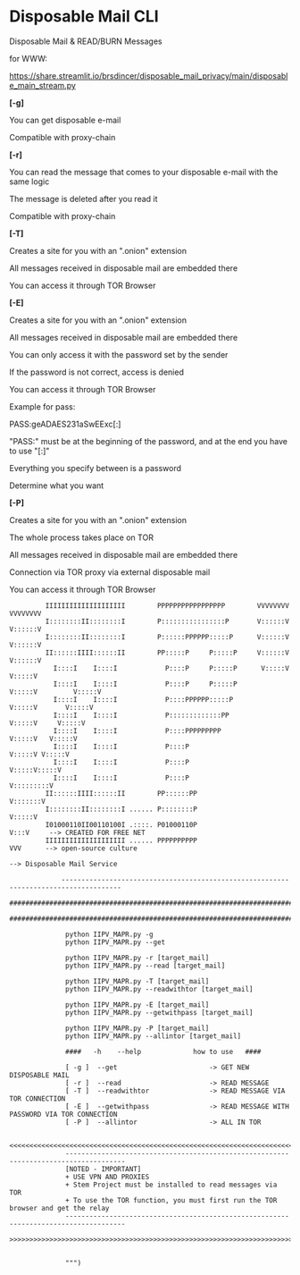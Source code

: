 # Disposable Mail CLI
Disposable Mail & READ/BURN Messages

for WWW:

https://share.streamlit.io/brsdincer/disposable_mail_privacy/main/disposable_main_stream.py

**[-g]**

You can get disposable e-mail

Compatible with proxy-chain



**[-r]**

You can read the message that comes to your disposable e-mail with the same logic

The message is deleted after you read it

Compatible with proxy-chain



**[-T]**

Creates a site for you with an ".onion" extension

All messages received in disposable mail are embedded there

You can access it through TOR Browser



**[-E]**

Creates a site for you with an ".onion" extension

All messages received in disposable mail are embedded there

You can only access it with the password set by the sender

If the password is not correct, access is denied

You can access it through TOR Browser



Example for pass:


PASS:geADAES231aSwEExc[:]


"PASS:" must be at the beginning of the password, and at the end you have to use "[:]"

Everything you specify between is a password


Determine what you want



**[-P]**

Creates a site for you with an ".onion" extension

The whole process takes place on TOR

All messages received in disposable mail are embedded there

Connection via TOR proxy via external disposable mail

You can access it through TOR Browser

                  
                  
             IIIIIIIIIIIIIIIIIIII        PPPPPPPPPPPPPPPPP        VVVVVVVV           VVVVVVVV
             I::::::::II::::::::I        P::::::::::::::::P       V::::::V           V::::::V
             I::::::::II::::::::I        P::::::PPPPPP:::::P      V::::::V           V::::::V
             II::::::IIII::::::II        PP:::::P     P:::::P     V::::::V           V::::::V
               I::::I    I::::I            P::::P     P:::::P      V:::::V           V:::::V 
               I::::I    I::::I            P::::P     P:::::P       V:::::V         V:::::V  
               I::::I    I::::I            P::::PPPPPP:::::P         V:::::V       V:::::V   
               I::::I    I::::I            P:::::::::::::PP           V:::::V     V:::::V    
               I::::I    I::::I            P::::PPPPPPPPP              V:::::V   V:::::V     
               I::::I    I::::I            P::::P                       V:::::V V:::::V      
               I::::I    I::::I            P::::P                        V:::::V:::::V       
               I::::I    I::::I            P::::P                         V:::::::::V        
             II::::::IIII::::::II        PP::::::PP                        V:::::::V         
             I::::::::II::::::::I ...... P::::::::P                         V:::::V          
             I01000110II00110100I .::::. P01000110P                          V:::V     --> CREATED FOR FREE NET
             IIIIIIIIIIIIIIIIIIII ...... PPPPPPPPPP                           VVV      --> open-source culture
                                                                                       --> Disposable Mail Service
                  
                 -------------------------------------------------------------------------------------
                 ############################################################################################################
                 ############################################################################################################
                  
                  python IIPV_MAPR.py -g
                  python IIPV_MAPR.py --get
                 
                  python IIPV_MAPR.py -r [target_mail]
                  python IIPV_MAPR.py --read [target_mail]
                  
                  python IIPV_MAPR.py -T [target_mail]
                  python IIPV_MAPR.py --readwithtor [target_mail]
                  
                  python IIPV_MAPR.py -E [target_mail]
                  python IIPV_MAPR.py --getwithpass [target_mail]
                  
                  python IIPV_MAPR.py -P [target_mail]
                  python IIPV_MAPR.py --allintor [target_mail]
                  
                  ####   -h    --help             how to use   ####
                  
                  [ -g ]  --get                       -> GET NEW DISPOSABLE MAIL
                  [ -r ]  --read                      -> READ MESSAGE
                  [ -T ]  --readwithtor               -> READ MESSAGE VIA TOR CONNECTION
                  [ -E ]  --getwithpass               -> READ MESSAGE WITH PASSWORD VIA TOR CONNECTION
                  [ -P ]  --allintor                  -> ALL IN TOR
                  
                  <<<<<<<<<<<<<<<<<<<<<<<<<<<<<<<<<<<<<<<<<<<<<<<<<<<<<<<<<<<<<<<<<<<<<<<<<<<<<<<<<<<<<
                  -------------------------------------------------------------------------------------
                  [NOTED - IMPORTANT]
                  + USE VPN AND PROXIES
                  + Stem Project must be installed to read messages via TOR 
                  + To use the TOR function, you must first run the TOR browser and get the relay
                  -------------------------------------------------------------------------------------
                  >>>>>>>>>>>>>>>>>>>>>>>>>>>>>>>>>>>>>>>>>>>>>>>>>>>>>>>>>>>>>>>>>>>>>>>>>>>>>>>>>>>>>
                  
                  
                  """)
                  
                  
